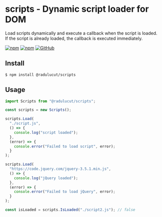 # scripts - Dynamic script loader for DOM

Load scripts dynamically and execute a callback when the script is loaded. If the script is already loaded, the callback is executed immediately.

[![npm](https://img.shields.io/npm/v/@radulucut/scripts)](https://www.npmjs.com/package/@radulucut/scripts)
[![npm](https://img.shields.io/npm/dt/@radulucut/scripts)](https://www.npmjs.com/package/@radulucut/scripts)
[![GitHub](https://img.shields.io/github/license/radulucut/scripts)](https://github.com/radulucut/scripts/blob/master/LICENSE)

## Install

```
$ npm install @radulucut/scripts
```

## Usage

```javascript
import Scripts from "@radulucut/scripts";

const scripts = new Scripts();

scripts.Load(
  "./script.js",
  () => {
    console.log("script loaded");
  },
  (error) => {
    console.error("Failed to load script", error);
  }
);

scripts.Load(
  "https://code.jquery.com/jquery-3.5.1.min.js",
  () => {
    console.log("jQuery loaded");
  },
  (error) => {
    console.error("Failed to load jQuery", error);
  }
);

const isLoaded = scripts.IsLoaded("./script2.js"); // false
```
